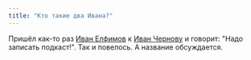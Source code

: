 ```yaml
---
title: "Кто такие два Ивана?"
---
```

Пришёл как-то раз [Иван Елфимов](https://biozz.dev/) к [Иван Чернову](https://vanadium23.me/) и говорит: "Надо записать подкаст!". Так и повелось. А название обсуждается.
